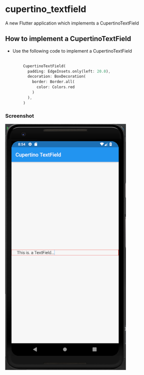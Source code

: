 # cupertino_textfield

A new Flutter application which implements a CupertinoTextField

## How to implement a CupertinoTextField

- Use the following code to implement a CupertinoTextField

```dart

        CupertinoTextField(
          padding: EdgeInsets.only(left: 20.0),
          decoration: BoxDecoration(
            border: Border.all(
              color: Colors.red
            )
          ),
        )

```

### Screenshot

![](./screenshots/screen.png)
